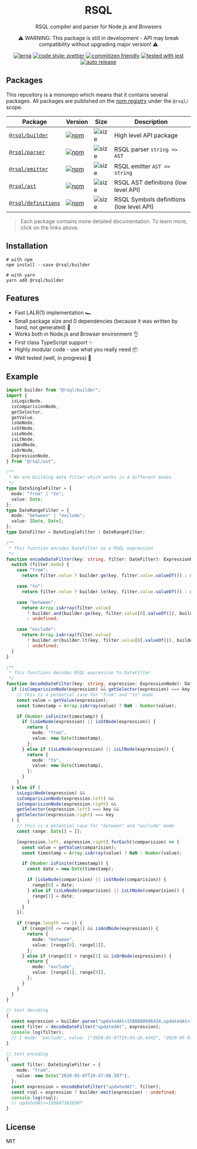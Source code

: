 <div align="center">

<h1>RSQL</h1>
<p>RSQL compiler and parser for Node.js and Browsers</p>
<p>⚠️ WARNING: This package is still in development - API may break compatibility without upgrading major version! ⚠️</p>

[![lerna](https://img.shields.io/badge/maintained%20with-lerna-cc00ff.svg)](https://lerna.js.org/)
[![code style: prettier](https://img.shields.io/badge/code_style-prettier-ff69b4.svg)](https://github.com/prettier/prettier)
[![commitizen friendly](https://img.shields.io/badge/commitizen-friendly-brightgreen.svg)](http://commitizen.github.io/cz-cli/)
[![tested with jest](https://img.shields.io/badge/tested_with-jest-99424f.svg)](https://github.com/facebook/jest)
[![auto release](https://img.shields.io/badge/release-auto.svg?colorA=888888&colorB=9B065A&label=auto)](https://github.com/intuit/auto)

</div>

## Packages

This repository is a monorepo which means that it contains several packages.
All packages are published on the [npm registry](https://www.npmjs.com/) under the `@rsql/` scope.

| Package                                       | Version                                                                                                   | Size                                                              | Description                              |
| --------------------------------------------- | --------------------------------------------------------------------------------------------------------- | ----------------------------------------------------------------- | ---------------------------------------- |
| [`@rsql/builder`](./packages/builder)         | [![npm](https://img.shields.io/npm/v/@rsql/builder)](https://www.npmjs.com/package/@rsql/builder)         | ![size](https://badgen.net/bundlephobia/minzip/@rsql/builder)     | High level API package                   |
| [`@rsql/parser`](./packages/parser)           | [![npm](https://img.shields.io/npm/v/@rsql/parser)](https://www.npmjs.com/package/@rsql/parser)           | ![size](https://badgen.net/bundlephobia/minzip/@rsql/parser)      | RSQL parser `string => AST`              |
| [`@rsql/emitter`](./packages/emitter)         | [![npm](https://img.shields.io/npm/v/@rsql/emitter)](https://www.npmjs.com/package/@rsql/emitter)         | ![size](https://badgen.net/bundlephobia/minzip/@rsql/emitter)     | RSQL emitter `AST => string`             |
| [`@rsql/ast`](./packages/ast)                 | [![npm](https://img.shields.io/npm/v/@rsql/ast)](https://www.npmjs.com/package/@rsql/ast)                 | ![size](https://badgen.net/bundlephobia/minzip/@rsql/ast)         | RSQL AST definitions (low level API)     |
| [`@rsql/definitions`](./packages/definitions) | [![npm](https://img.shields.io/npm/v/@rsql/definitions)](https://www.npmjs.com/package/@rsql/definitions) | ![size](https://badgen.net/bundlephobia/minzip/@rsql/definitions) | RSQL Symbols definitions (low level API) |

> Each package contains more detailed documentation. To learn more, click on the links above.

## Installation

```
# with npm
npm install --save @rsql/builder

# with yarn
yarn add @rsql/builder
```

## Features

- Fast LALR(1) implementation 🏎
- Small package size and 0 dependencies (because it was written by hand, not generated) 🚀
- Works both in Node.js and Browser environment 👌
- First class TypeScript support ✨
- Highly modular code - use what you really need 📦
- Well tested (well, in progress) 🧐

## Example

```typescript
import builder from "@rsql/builder";
import {
  isLogicNode,
  isComparisionNode,
  getSelector,
  getValue,
  isGeNode,
  isGtNode,
  isLeNode,
  isLtNode,
  isAndNode,
  isOrNode,
  ExpressionNode,
} from "@rsql/ast";

/**
 * We are building date filter which works in 4 different modes
 */
type DateSingleFilter = {
  mode: "from" | "to";
  value: Date;
};
type DateRangeFilter = {
  mode: "between" | "exclude";
  value: [Date, Date];
};
type DateFilter = DateSingleFilter | DateRangeFilter;

/**
 * This function encodes DateFilter as a RSQL expression
 */
function encodeDateFilter(key: string, filter: DateFilter): ExpressionNode | undefined {
  switch (filter.mode) {
    case "from":
      return filter.value ? builder.ge(key, filter.value.valueOf()) : undefined;

    case "to":
      return filter.value ? builder.le(key, filter.value.valueOf()) : undefined;

    case "between":
      return Array.isArray(filter.value)
        ? builder.and(builder.ge(key, filter.value[0].valueOf()), builder.le(key, filter.value[1].valueOf()))
        : undefined;

    case "exclude":
      return Array.isArray(filter.value)
        ? builder.or(builder.lt(key, filter.value[0].valueOf()), builder.gt(key, filter.value[1].valueOf()))
        : undefined;
  }
}

/**
 * This functions decodes RSQL expression to DateFilter
 */
function decodeDateFilter(key: string, expression: ExpressionNode): DateFilter | undefined {
  if (isComparisionNode(expression) && getSelector(expression) === key) {
    // this is a potential case for "from" and "to" mode
    const value = getValue(expression);
    const timestamp = Array.isArray(value) ? NaN : Number(value);

    if (Number.isFinite(timestamp)) {
      if (isGeNode(expression) || isGtNode(expression)) {
        return {
          mode: "from",
          value: new Date(timestamp),
        };
      } else if (isLeNode(expression) || isLtNode(expression)) {
        return {
          mode: "to",
          value: new Date(timestamp),
        };
      }
    }
  } else if (
    isLogicNode(expression) &&
    isComparisionNode(expression.left) &&
    isComparisionNode(expression.right) &&
    getSelector(expression.left) === key &&
    getSelector(expression.right) === key
  ) {
    // this is a potential case for "between" and "exclude" mode
    const range: Date[] = [];

    [expression.left, expression.right].forEach((comparision) => {
      const value = getValue(comparision);
      const timestamp = Array.isArray(value) ? NaN : Number(value);

      if (Number.isFinite(timestamp)) {
        const date = new Date(timestamp);

        if (isGeNode(comparision) || isGtNode(comparision)) {
          range[0] = date;
        } else if (isLeNode(comparision) || isLtNode(comparision)) {
          range[1] = date;
        }
      }
    });

    if (range.length === 2) {
      if (range[0] <= range[1] && isAndNode(expression)) {
        return {
          mode: "between",
          value: [range[0], range[1]],
        };
      } else if (range[0] > range[1] && isOrNode(expression)) {
        return {
          mode: "exclude",
          value: [range[1], range[0]],
        };
      }
    }
  }
}

// test decoding
{
  const expression = builder.parse("updatedAt<1588880606434,updatedAt>1588880746326");
  const filter = decodeDateFilter("updatedAt", expression);
  console.log(filter);
  // { mode: "exclude", value: ["2020-05-07T19:43:26.434Z", "2020-05-07T19:45:46.326Z"] }
}

// test encoding
{
  const filter: DateSingleFilter = {
    mode: "from",
    value: new Date("2020-05-07T19:47:08.507"),
  };
  const expression = encodeDateFilter("updatedAt", filter);
  const rsql = expression ? builder.emit(expression) : undefined;
  console.log(rsql);
  // updatedAt>=1588873628507
}
```

## License

MIT
